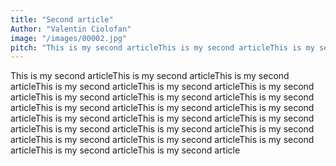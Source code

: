 ```yaml
---
title: "Second article"
Author: "Valentin Ciolofan"
image: "/images/00002.jpg"
pitch: "This is my second articleThis is my second articleThis is my second articleThis is my second articleThis is my second articleThis is my second articleThis is my second articleThis is my second articleThis is my second articleThis is my second articleThis is my second articleThis is my second articleThis is my second article"
---
```


This is my second articleThis is my second articleThis is my second articleThis is my second articleThis is my second articleThis is my second articleThis is my second articleThis is my second articleThis is my second articleThis is my second articleThis is my second articleThis is my second articleThis is my second articleThis is my second articleThis is my second articleThis is my second articleThis is my second articleThis is my second articleThis is my second articleThis is my second articleThis is my second articleThis is my second articleThis is my second article